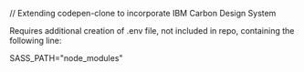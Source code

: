 // Extending codepen-clone to incorporate IBM Carbon Design System

Requires additional creation of .env file, not included in repo, containing the following line:

SASS_PATH="node_modules"
